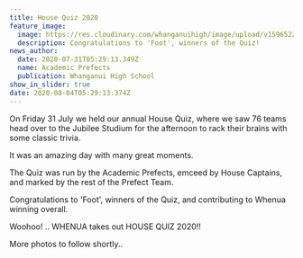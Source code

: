 ```yaml
---
title: House Quiz 2020
feature_image:
  image: https://res.cloudinary.com/whanganuihigh/image/upload/v1596522494/News/FOOT._winners.jpg
  description: Congratulations to 'Foot', winners of the Quiz!
news_author:
  date: 2020-07-31T05:29:13.349Z
  name: Academic Prefects
  publication: Whanganui High School
show_in_slider: true
date: 2020-08-04T05:29:13.374Z
---
```

On Friday 31 July we held our annual House Quiz, where we saw 76 teams head over to the Jubilee Studium for the afternoon to rack their brains with some classic trivia.

It was an amazing day with many great moments.

The Quiz was run by the Academic Prefects, emceed by House Captains, and marked by the rest of the Prefect Team.

Congratulations to 'Foot', winners of the Quiz, and contributing to Whenua winning overall.

Woohoo! .. WHENUA takes out HOUSE QUIZ 2020!!

More photos to follow shortly..